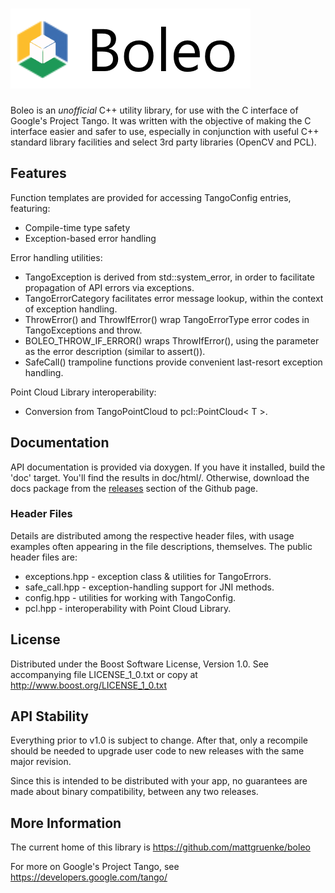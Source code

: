 # ![Boleo](img/Boleo_logo.png)

Boleo is an *unofficial* C++ utility library, for use with the C interface of
Google's Project Tango.  It was written with the objective of making the C
interface easier and safer to use, especially in conjunction with useful C++
standard library facilities and select 3rd party libraries (OpenCV and PCL).


## Features ##

Function templates are provided for accessing TangoConfig entries, featuring:

* Compile-time type safety
* Exception-based error handling


Error handling utilities:

* TangoException is derived from std::system_error, in order to facilitate 
  propagation of API errors via exceptions.
* TangoErrorCategory facilitates error message lookup, within the context of
  exception handling.
* ThrowError() and ThrowIfError() wrap TangoErrorType error codes in
  TangoExceptions and throw.
* BOLEO_THROW_IF_ERROR() wraps ThrowIfError(), using the parameter as the error
  description (similar to assert()).
* SafeCall() trampoline functions provide convenient last-resort exception
  handling.


Point Cloud Library interoperability:

* Conversion from TangoPointCloud to pcl::PointCloud< T >.


## Documentation ##

API documentation is provided via doxygen.  If you have it installed, build the
'doc' target.  You'll find the results in doc/html/.  Otherwise, download the
docs package from the [releases](https://github.com/mattgruenke/boleo/releases)
section of the Github page.


### Header Files ###

Details are distributed among the respective header files, with usage examples
often appearing in the file descriptions, themselves.  The public header files
are:

* exceptions.hpp - exception class & utilities for TangoErrors.
* safe_call.hpp - exception-handling support for JNI methods.
* config.hpp - utilities for working with TangoConfig.
* pcl.hpp - interoperability with Point Cloud Library.


## License ##

Distributed under the Boost Software License, Version 1.0.
See accompanying file LICENSE_1_0.txt or copy at <http://www.boost.org/LICENSE_1_0.txt>


## API Stability ##

Everything prior to v1.0 is subject to change.  After that, only a recompile
should be needed to upgrade user code to new releases with the same major
revision.

Since this is intended to be distributed with your app, no guarantees are made
about binary compatibility, between any two releases.


## More Information ##

The current home of this library is <https://github.com/mattgruenke/boleo>

For more on Google's Project Tango, see <https://developers.google.com/tango/>

